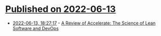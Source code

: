 # [Published on 2022-06-13](index.md)

* [2022-06-13, 18:27:17](https://news.ycombinator.com/item?id=31729428) - [A Review of Accelerate: The Science of Lean Software and DevOps](https://keunwoo.com/notes/accelerate-devops/)
